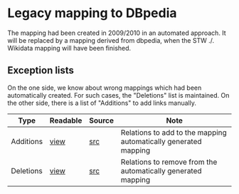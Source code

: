 # Legacy mapping to DBpedia

The mapping had been created in 2009/2010 in an automated approach. It will be replaced by a mapping derived from dbpedia, when the STW ./. Wikidata mapping will have been finished.

## Exception lists

On the one side, we know about wrong mappings which had been automatically created. For such cases, the "Deletions" list is maintained. On the other side, there is a list of "Additions" to add links manually.


Type      | Readable | Source  | Note
----------|----------|---------|------
Additions | [view](http://zbw.eu/beta/sparql-lab/result?resultRef=https://api.github.com/repos/zbw/stw-mappings/contents/var/dbpedia/view/exception.add.json) | [src](exception.add.csv) | Relations to add to the mapping automatically generated mapping
Deletions | [view](http://zbw.eu/beta/sparql-lab/result?resultRef=https://api.github.com/repos/zbw/stw-mappings/contents/var/dbpedia/view/exception.remove.json) | [src](exception.remove.csv) | Relations to remove from the automatically generated mapping


